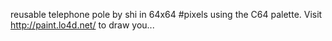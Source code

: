 reusable telephone pole by shi in 64x64 #pixels using the C64 palette. Visit http://paint.lo4d.net/ to draw you... 